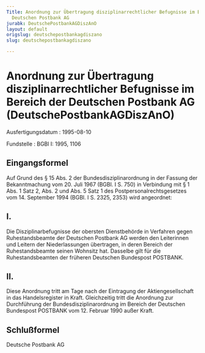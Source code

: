 ```yaml
---
Title: Anordnung zur Übertragung disziplinarrechtlicher Befugnisse im Bereich der
  Deutschen Postbank AG
jurabk: DeutschePostbankAGDiszAnO
layout: default
origslug: deutschepostbankagdiszano
slug: deutschepostbankagdiszano

---
```


# Anordnung zur Übertragung disziplinarrechtlicher Befugnisse im Bereich der Deutschen Postbank AG (DeutschePostbankAGDiszAnO)

Ausfertigungsdatum
:   1995-08-10

Fundstelle
:   BGBl I: 1995, 1106

## Eingangsformel

Auf Grund des § 15 Abs. 2 der Bundesdisziplinarordnung in der Fassung
der Bekanntmachung vom 20. Juli 1967 (BGBl. I S. 750) in Verbindung
mit § 1 Abs. 1 Satz 2, Abs. 2 und Abs. 5 Satz 1 des
Postpersonalrechtsgesetzes vom 14. September 1994 (BGBl. I S. 2325,
2353) wird angeordnet:

## I.

Die Disziplinarbefugnisse der obersten Dienstbehörde in Verfahren
gegen Ruhestandsbeamte der Deutschen Postbank AG werden den
Leiterinnen und Leitern der Niederlassungen übertragen, in deren
Bereich der Ruhestandsbeamte seinen Wohnsitz hat. Dasselbe gilt für
die Ruhestandsbeamten der früheren Deutschen Bundespost POSTBANK.

## II.

Diese Anordnung tritt am Tage nach der Eintragung der
Aktiengesellschaft in das Handelsregister in Kraft. Gleichzeitig tritt
die Anordnung zur Durchführung der Bundesdisziplinarordnung im Bereich
der Deutschen Bundespost POSTBANK vom 12. Februar 1990 außer Kraft.

## Schlußformel

Deutsche Postbank AG

